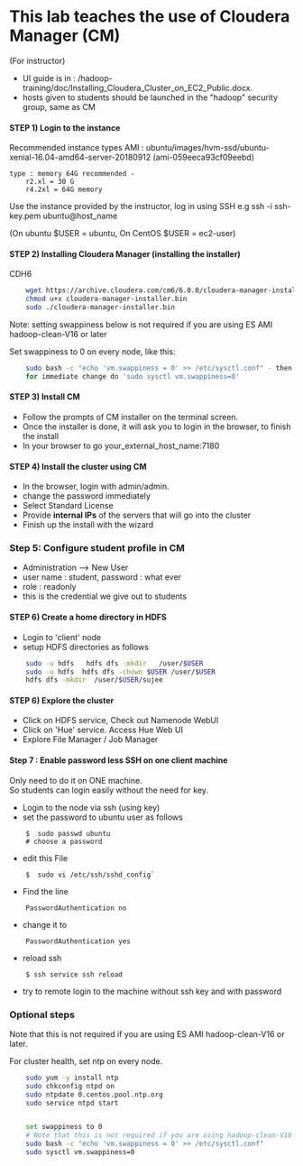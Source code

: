 # This lab teaches the use of Cloudera Manager (CM)

(For instructor)
- UI guide is in : /hadoop-training/doc/Installing_Cloudera_Cluster_on_EC2_Public.docx.
- hosts given to students should be launched in the "hadoop" security group, same as CM

#### STEP 1)  Login to the instance
Recommended instance types
    AMI : ubuntu/images/hvm-ssd/ubuntu-xenial-16.04-amd64-server-20180912 (ami-059eeca93cf09eebd)

    type : memory 64G recommended -
        r2.xl = 30 G
        r4.2xl = 64G memory

 Use the instance provided by the instructor, log in using SSH
 e.g
    ssh -i  ssh-key.pem   ubuntu@host_name

(On ubuntu $USER = ubuntu,  On CentOS $USER = ec2-user)

#### STEP 2) Installing Cloudera Manager (installing the installer)

CDH6
```bash
    wget https://archive.cloudera.com/cm6/6.0.0/cloudera-manager-installer.bin    
    chmod u+x cloudera-manager-installer.bin
    sudo ./cloudera-manager-installer.bin
```

Note: setting swappiness below is not required if you are using ES AMI hadoop-clean-V16 or later

Set swappiness to 0 on every node, like this:

```bash
    sudo bash -c "echo 'vm.swappiness = 0' >> /etc/sysctl.conf" - then reboot
    for immediate change do 'sudo sysctl vm.swappiness=0'
```

#### STEP 3) Install CM
* Follow the prompts of CM installer on the terminal screen.  
* Once the installer is done, it will ask you to login in the browser, to finish the install
* In your browser to go  your_external_host_name:7180

#### STEP 4) Install the cluster using CM

* In the browser, login with admin/admin.
* change the password immediately
* Select Standard License
* Provide **internal IPs** of the servers that will go into the cluster
* Finish up the install with the wizard


### Step 5: Configure student profile in CM
- Administration --> New User
- user name : student,   password : what ever
- role : readonly
- this is the credential we give out to students

#### STEP 6) Create a home directory in HDFS
- Login to 'client' node
- setup HDFS directories as follows
```bash
    sudo -u hdfs   hdfs dfs -mkdir   /user/$USER
    sudo -u hdfs  hdfs dfs -chown $USER /user/$USER
    hdfs dfs -mkdir  /user/$USER/sujee
```

#### STEP 6) Explore the cluster

* Click on HDFS service,  Check out Namenode WebUI
* Click on 'Hue' service.  Access Hue Web UI
* Explore File Manager / Job Manager


#### Step 7 : Enable password less SSH on one client machine
Only need to do it on ONE machine.  
So students can login easily without the need for key.

- Login to the node via ssh (using key)
- set the password to ubuntu user as follows
```
    $  sudo passwd ubuntu
    # choose a password
```
- edit this File
```
    $  sudo vi /etc/ssh/sshd_config`
```
- Find the line
```
    PasswordAuthentication no
```
- change  it to
```
    PasswordAuthentication yes
```
-  reload ssh
```
    $ ssh service ssh reload
```
- try to remote login to the machine without ssh key and with password


### Optional steps
Note that this is not required if you are using ES AMI hadoop-clean-V16 or later.

For cluster health, set ntp on every node.

```bash
	sudo yum -y install ntp
	sudo chkconfig ntpd on
	sudo ntpdate 0.centos.pool.ntp.org
	sudo service ntpd start


	set swappiness to 0
    # Note that this is not required if you are using hadoop-clean-V16
    sudo bash -c "echo 'vm.swappiness = 0' >> /etc/sysctl.conf"
    sudo sysctl vm.swappiness=0
```
